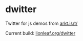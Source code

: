 # dwitter
Twitter for js demos from [arkt.is/t/](http://arkt.is/t/)

Current build: [lionleaf.org/dwitter](http://lionleaf.org/dwitter)
